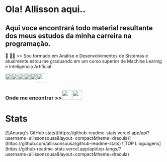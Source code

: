 <h1 style="alignself:center"> Ola! Allisson aqui.. </h1>
<h2>Aqui voce encontrará todo material resultante dos meus estudos da minha carreira na programação. </h2>

<p>📖 👩‍🎓 >> Sou formado em Análise e Desenvolvimentos de Sistemas e atualmente estou me graduando em um curso superior de Machine Learnig e Inteligencia Artificial </p>

<div style = "display:flex" style="alignself:center">
<img src="https://cdn.jsdelivr.net/gh/devicons/devicon@latest/icons/java/java-original.svg"  width=20px/>
<img src="https://cdn.jsdelivr.net/gh/devicons/devicon@latest/icons/css3/css3-original.svg"  width=20px/>
<img src="https://cdn.jsdelivr.net/gh/devicons/devicon@latest/icons/html5/html5-original.svg"   width=20px/>        
<img src="https://cdn.jsdelivr.net/gh/devicons/devicon@latest/icons/javascript/javascript-original.svg" width=20px/>
<img src="https://cdn.jsdelivr.net/gh/devicons/devicon@latest/icons/mysql/mysql-original-wordmark.svg"  width=20px/>
<img src="https://cdn.jsdelivr.net/gh/devicons/devicon@latest/icons/react/react-original.svg"  width=30px/>
</div>
          
<h3>Onde me encontrar >><a href=https://www.linkedin.com/in/alllisson-sousa-541b39296 target="_blank"><img src="https://img.icons8.com/?size=100&id=13930&format=png&color=000000"  width=30px /></a>
<a href=mailto:allissonsousa7@outlook.com  target="_blank"><img src="https://img.icons8.com/?size=100&id=X0mEIh0RyDdL&format=png&color=000000"  width=30px /></a></h3>


<h1>Stats</h1>

<div>
[![Anurag's GitHub stats](https://github-readme-stats.vercel.app/api?username=allissonsousa&layout=compact&theme=dracula)](https://github.com/allissonsousa/github-readme-stats)
![TOP Linguagens](https://github-readme-stats.vercel.app/api/top-langs/?username=allissonsousa&layout=compact&theme=dracula)
</div>
